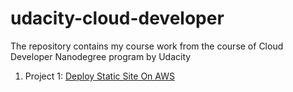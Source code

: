 # udacity-cloud-developer

The repository contains my course work from the course of Cloud Developer Nanodegree program by Udacity



1. Project 1: [Deploy Static Site On AWS](/project-1/Screenshots)
